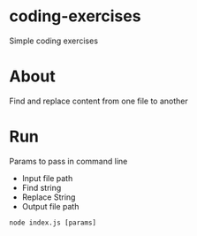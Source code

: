 # coding-exercises
Simple coding exercises

# About

Find and replace content from one file to another

# Run

Params to pass in command line
* Input file path
* Find string
* Replace String 
* Output file path

```
node index.js [params]
```
